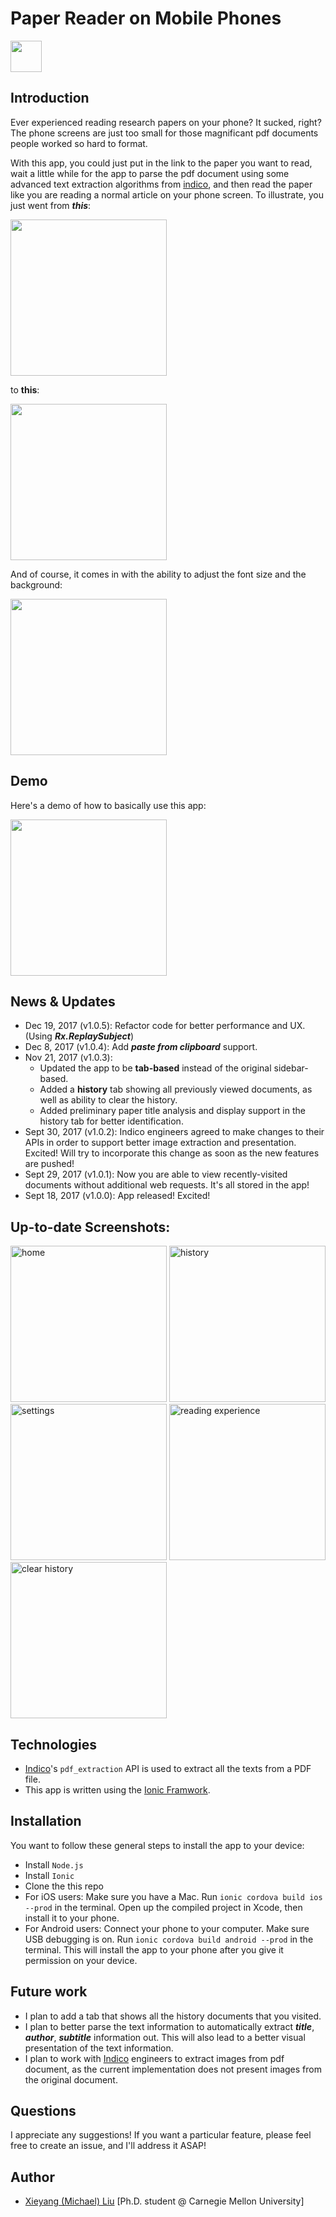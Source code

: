 # Paper Reader on Mobile Phones

<img width="50" src="preview/icon.png"/>

## Introduction

Ever experienced reading research papers on your phone? It sucked, right? The phone screens are just too small for those magnificant pdf documents people worked so hard to format.

With this app, you could just put in the link to the paper you want to read, wait a little while for the app to parse the pdf document using some advanced text extraction algorithms from [indico](indico.com), and then read the paper like you are reading a normal article on your phone screen. To illustrate, you just went from ***this***:

<img width="250" src="preview/reading-pdf.jpg" />

to **this**:

<img width="250" src="preview/reading-parsed-pdf.png" />

And of course, it comes in with the ability to adjust the font size and the background:

<img width="250" src="preview/settings.png" />

## Demo
Here's a demo of how to basically use this app:

<img width="250" src="preview/demo.gif" />


## News & Updates
- Dec 19, 2017 (v1.0.5): Refactor code for better performance and UX. (Using ***Rx.ReplaySubject***)
- Dec 8, 2017 (v1.0.4): Add ***paste from clipboard*** support.
- Nov 21, 2017 (v1.0.3): 
  - Updated the app to be **tab-based** instead of the original sidebar-based.
  - Added a **history** tab showing all previously viewed documents, as well as ability to clear the history.
  - Added preliminary paper title analysis and display support in the history tab for better identification.
- Sept 30, 2017 (v1.0.2): Indico engineers agreed to make changes to their APIs in order to support better image extraction and presentation. Excited! Will try to incorporate this change as soon as the new features are pushed!
- Sept 29, 2017 (v1.0.1): Now you are able to view recently-visited documents without additional web requests. It's all stored in the app!
- Sept 18, 2017 (v1.0.0): App released! Excited!

## Up-to-date Screenshots:

<img width="250" src="preview/1.0.5-home.png" alt="home"/> <img width="250" src="preview/1.0.5-history.png" alt="history"/> <img width="250" src="preview/1.0.5-settings.png" alt="settings"/> <img width="250" src="preview/1.0.5-readingex.png" alt="reading experience"/> <img width="250" src="preview/1.0.5-clearhistory.png" alt="clear history"/>

## Technologies

- [Indico](https://indico.io)'s `pdf_extraction` API is used to extract all the texts from a PDF file.
- This app is written using the [Ionic Framwork](https://ionicframework.com).


## Installation

You want to follow these general steps to install the app to your device:

- Install `Node.js`
- Install `Ionic`
- Clone the this repo
- For iOS users: Make sure you have a Mac. Run `ionic cordova build ios --prod` in the terminal. Open up the compiled project in Xcode, then install it to your phone.
- For Android users: Connect your phone to your computer. Make sure USB debugging is on. Run `ionic cordova build android --prod` in the terminal. This will install the app to your phone after you give it permission on your device.



## Future work

- I plan to add a tab that shows all the history documents that you visited.
- I plan to better parse the text information to automatically extract ***title***, ***author***, ***subtitle*** information out. This will also lead to a better visual presentation of the text information.
- I plan to work with [Indico](https://indico.io) engineers to extract images from pdf document, as the current implementation does not present images from the original document. 

## Questions

I appreciate any suggestions! If you want a particular feature, please feel free to create an issue, and I'll address it ASAP!


## Author

- [Xieyang (Michael) Liu](https://lxieyang.github.io)     [Ph.D. student @ Carnegie Mellon University]